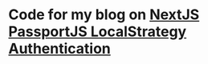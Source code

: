 # Code for my blog on [NextJS PassportJS LocalStrategy Authentication](https://zemuldo.com/blog/nextjs-passportjs-localstrategy-authentication-5e87a3a83b956739fc634d3d)
